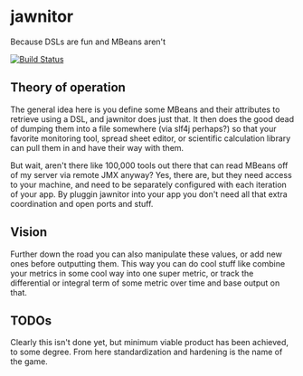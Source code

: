 # jawnitor

Because DSLs are fun and MBeans aren't

[![Build Status](https://travis-ci.org/michajlo/jawnitor.png)](https://travis-ci.org/michajlo/jawnitor)

## Theory of operation

The general idea here is you define some MBeans and their attributes
to retrieve using a DSL, and jawnitor does just that.  It then does
the good dead of dumping them into a file somewhere (via slf4j
perhaps?) so that your favorite monitoring tool, spread sheet editor,
or scientific calculation library can pull them in and have their way
with them.

But wait, aren't there like 100,000 tools out there that can read
MBeans off of my server via remote JMX anyway? Yes, there are, but
they need access to your machine, and need to be separately
configured with each iteration of your app. By pluggin jawnitor into
your app you don't need all that extra coordination and open ports
and stuff.

## Vision

Further down the road you can also manipulate these values, or add
new ones before outputting them. This way you can do cool stuff like
combine your metrics in some cool way into one super metric, or track
the differential or integral term of some metric over time and base
output on that.

## TODOs

Clearly this isn't done yet, but minimum viable product has been
achieved, to some degree. From here standardization and hardening is
the name of the game.

